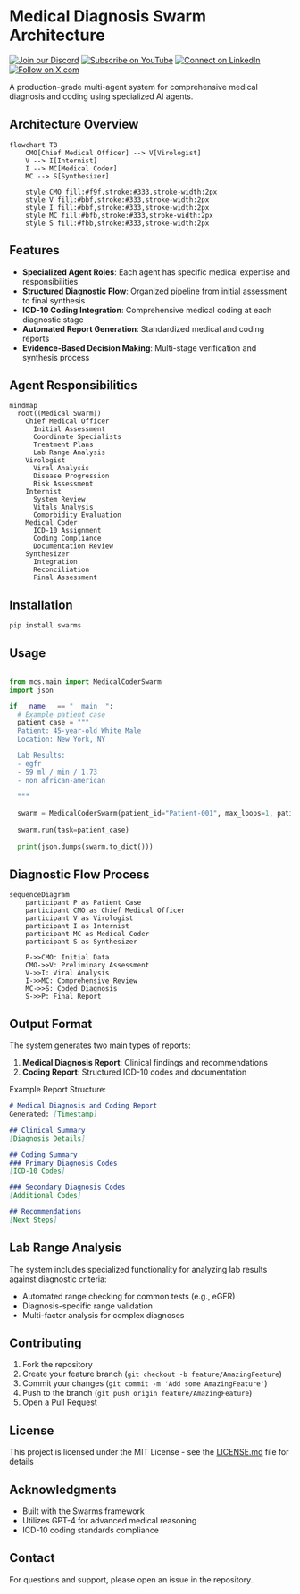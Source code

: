 # Medical Diagnosis Swarm Architecture


[![Join our Discord](https://img.shields.io/badge/Discord-Join%20our%20server-5865F2?style=for-the-badge&logo=discord&logoColor=white)](https://discord.gg/agora-999382051935506503) [![Subscribe on YouTube](https://img.shields.io/badge/YouTube-Subscribe-red?style=for-the-badge&logo=youtube&logoColor=white)](https://www.youtube.com/@kyegomez3242) [![Connect on LinkedIn](https://img.shields.io/badge/LinkedIn-Connect-blue?style=for-the-badge&logo=linkedin&logoColor=white)](https://www.linkedin.com/in/kye-g-38759a207/) [![Follow on X.com](https://img.shields.io/badge/X.com-Follow-1DA1F2?style=for-the-badge&logo=x&logoColor=white)](https://x.com/kyegomezb)

A production-grade multi-agent system for comprehensive medical diagnosis and coding using specialized AI agents.

## Architecture Overview

```mermaid
flowchart TB
    CMO[Chief Medical Officer] --> V[Virologist]
    V --> I[Internist]
    I --> MC[Medical Coder]
    MC --> S[Synthesizer]
    
    style CMO fill:#f9f,stroke:#333,stroke-width:2px
    style V fill:#bbf,stroke:#333,stroke-width:2px
    style I fill:#bbf,stroke:#333,stroke-width:2px
    style MC fill:#bfb,stroke:#333,stroke-width:2px
    style S fill:#fbb,stroke:#333,stroke-width:2px
```

## Features

- **Specialized Agent Roles**: Each agent has specific medical expertise and responsibilities
- **Structured Diagnostic Flow**: Organized pipeline from initial assessment to final synthesis
- **ICD-10 Coding Integration**: Comprehensive medical coding at each diagnostic stage
- **Automated Report Generation**: Standardized medical and coding reports
- **Evidence-Based Decision Making**: Multi-stage verification and synthesis process

## Agent Responsibilities

```mermaid
mindmap
  root((Medical Swarm))
    Chief Medical Officer
      Initial Assessment
      Coordinate Specialists
      Treatment Plans
      Lab Range Analysis
    Virologist
      Viral Analysis
      Disease Progression
      Risk Assessment
    Internist
      System Review
      Vitals Analysis
      Comorbidity Evaluation
    Medical Coder
      ICD-10 Assignment
      Coding Compliance
      Documentation Review
    Synthesizer
      Integration
      Reconciliation
      Final Assessment
```

## Installation

```bash
pip install swarms
```

## Usage

```python

from mcs.main import MedicalCoderSwarm
import json

if __name__ == "__main__":
  # Example patient case
  patient_case = """
  Patient: 45-year-old White Male
  Location: New York, NY

  Lab Results:
  - egfr 
  - 59 ml / min / 1.73
  - non african-american
  
  """
  
  swarm = MedicalCoderSwarm(patient_id="Patient-001", max_loops=1, patient_documentation="")
  
  swarm.run(task=patient_case)
  
  print(json.dumps(swarm.to_dict()))
```

## Diagnostic Flow Process

```mermaid
sequenceDiagram
    participant P as Patient Case
    participant CMO as Chief Medical Officer
    participant V as Virologist
    participant I as Internist
    participant MC as Medical Coder
    participant S as Synthesizer
    
    P->>CMO: Initial Data
    CMO->>V: Preliminary Assessment
    V->>I: Viral Analysis
    I->>MC: Comprehensive Review
    MC->>S: Coded Diagnosis
    S->>P: Final Report
```

## Output Format

The system generates two main types of reports:

1. **Medical Diagnosis Report**: Clinical findings and recommendations
2. **Coding Report**: Structured ICD-10 codes and documentation

Example Report Structure:
```markdown
# Medical Diagnosis and Coding Report
Generated: [Timestamp]

## Clinical Summary
[Diagnosis Details]

## Coding Summary
### Primary Diagnosis Codes
[ICD-10 Codes]

### Secondary Diagnosis Codes
[Additional Codes]

## Recommendations
[Next Steps]
```

## Lab Range Analysis

The system includes specialized functionality for analyzing lab results against diagnostic criteria:

- Automated range checking for common tests (e.g., eGFR)
- Diagnosis-specific range validation
- Multi-factor analysis for complex diagnoses

## Contributing

1. Fork the repository
2. Create your feature branch (`git checkout -b feature/AmazingFeature`)
3. Commit your changes (`git commit -m 'Add some AmazingFeature'`)
4. Push to the branch (`git push origin feature/AmazingFeature`)
5. Open a Pull Request

## License

This project is licensed under the MIT License - see the [LICENSE.md](LICENSE.md) file for details

## Acknowledgments

- Built with the Swarms framework
- Utilizes GPT-4 for advanced medical reasoning
- ICD-10 coding standards compliance

## Contact

For questions and support, please open an issue in the repository.
